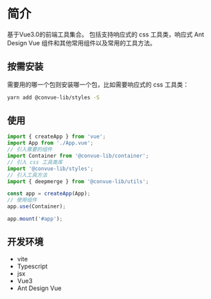 # 简介

基于Vue3.0的前端工具集合。 包括支持响应式的 css 工具类，响应式 Ant Design Vue 组件和其他常用组件以及常用的工具方法。

## 按需安装

需要用的哪一个包则安装哪一个包，比如需要响应式的 css 工具类：

```bash
yarn add @convue-lib/styles -S
```

## 使用

```typescript
import { createApp } from 'vue';
import App from './App.vue';
// 引入需要的组件
import Container from '@convue-lib/container';
// 引入 css 工具类库
import '@convue-lib/styles';
// 引入工具方法
import { deepmerge } from '@convue-lib/utils';

const app = createApp(App);
// 使用组件
app.use(Container);

app.mount('#app');
```

## 开发环境

- vite
- Typescript
- jsx
- Vue3
- Ant Design Vue
